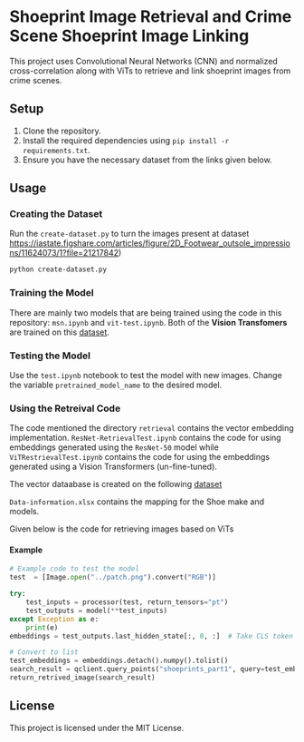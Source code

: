 # Shoeprint Image Retrieval and Crime Scene Shoeprint Image Linking

This project uses Convolutional Neural Networks (CNN) and normalized cross-correlation along with ViTs to retrieve and link shoeprint images from crime scenes.


## Setup

1. Clone the repository.
2. Install the required dependencies using `pip install -r requirements.txt`.
3. Ensure you have the necessary dataset from the links given below.

## Usage

### Creating the Dataset

Run the `create-dataset.py` to turn the images present at dataset https://iastate.figshare.com/articles/figure/2D_Footwear_outsole_impressions/11624073/1?file=21217842)

```sh
python create-dataset.py
```

### Training the Model
There are mainly two models that are being trained using the code in this repository: `msn.ipynb` and `vit-test.ipynb`. Both of the **Vision Transfomers** are trained on this [dataset](https://fid.dmi.unibas.ch/).


### Testing the Model

Use the `test.ipynb` notebook to test the model with new images. Change the variable `pretrained_model_name` to the desired model.

### Using the Retreival Code

The code mentioned the directory `retrieval` contains the vector embedding implementation.
`ResNet-RetrievalTest.ipynb` contains the code for using embeddings generated using the `ResNet-50` model while `ViTRestrievalTest.ipynb` contains the code for using the embeddings generated using a Vision Transformers (un-fine-tuned).

The vector dataabase is created on the following [dataset](https://iastate.figshare.com/articles/figure/2D_Footwear_outsole_impressions/11624073/1?file=21217842)

`Data-information.xlsx` contains the mapping for the Shoe make and models.

Given below is the code for retrieving images based on ViTs

#### Example

```python
# Example code to test the model
test  = [Image.open("../patch.png").convert("RGB")]

try:
    test_inputs = processor(test, return_tensors="pt")
    test_outputs = model(**test_inputs)
except Exception as e:
    print(e)
embeddings = test_outputs.last_hidden_state[:, 0, :]  # Take CLS token embedding

# Convert to list
test_embeddings = embeddings.detach().numpy().tolist()
search_result = qclient.query_points("shoeprints_part1", query=test_embeddings[0])
return_retrived_image(search_result)
```

## License

This project is licensed under the MIT License.
